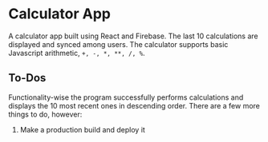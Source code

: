 # Calculator App

A calculator app built using React and Firebase. The last 10 calculations are displayed and synced among users. The calculator supports basic Javascript arithmetic, `+, -, *, **, /, %`.

## To-Dos
Functionality-wise the program successfully performs calculations and displays the 10 most recent ones in descending order. There are a few more things to do, however:

1. Make a production build and deploy it